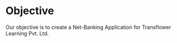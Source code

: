 # Objective
Our objective is to create a Net-Banking Application for Transflower Learning Pvt. Ltd.
